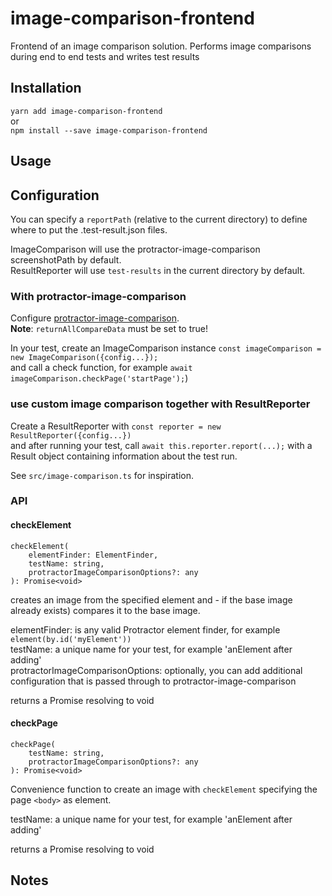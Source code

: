 # image-comparison-frontend
Frontend of an image comparison solution. Performs image comparisons during end to end tests and writes test results

## Installation
```yarn add image-comparison-frontend```  
or  
```npm install --save image-comparison-frontend```

## Usage

## Configuration

You can specify a ```reportPath``` (relative to the current directory) to define where to put the <testname>.test-result.json
files.

ImageComparison will use the protractor-image-comparison screenshotPath by default.  
ResultReporter will use ```test-results``` in the current directory by default.

### With protractor-image-comparison
Configure [protractor-image-comparison](https://github.com/wswebcreation/protractor-image-comparison/).  
**Note**: ```returnAllCompareData``` must be set to true!

In your test, create an ImageComparison instance ```const imageComparison = new ImageComparison({config...});```  
and call a check function, for example ```await imageComparison.checkPage('startPage');```)                                               

### use custom image comparison together with ResultReporter
Create a ResultReporter with ```const reporter = new ResultReporter({config...})```  
and after running your test, call  ```await this.reporter.report(...);```
with a Result object containing information about the test run.

See ```src/image-comparison.ts``` for inspiration.

### API
#### checkElement

```
checkElement(
    elementFinder: ElementFinder,
    testName: string,
    protractorImageComparisonOptions?: any
): Promise<void>
```

creates an image from the specified element and - if the base image already exists) compares it to the base image.

elementFinder: is any valid Protractor element finder, for example ```element(by.id('myElement'))```  
testName: a unique name for your test, for example 'anElement after adding'  
protractorImageComparisonOptions: optionally, you can add additional configuration that is passed through to protractor-image-comparison

returns a Promise resolving to void

#### checkPage

```
checkPage(
    testName: string, 
    protractorImageComparisonOptions?: any
): Promise<void> 
```

Convenience function to create an image with ```checkElement``` specifying the page ```<body>``` as element.

testName: a unique name for your test, for example 'anElement after adding'

returns a Promise resolving to void

## Notes
